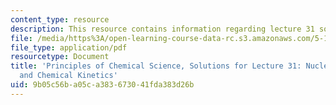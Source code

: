```yaml
---
content_type: resource
description: This resource contains information regarding lecture 31 solution.
file: /media/https%3A/open-learning-course-data-rc.s3.amazonaws.com/5-111sc-principles-of-chemical-science-fall-2014/9b05c56ba05ca383673041fda383d26b_MIT5_111F14_Lec31Soln.pdf
file_type: application/pdf
resourcetype: Document
title: 'Principles of Chemical Science, Solutions for Lecture 31: Nuclear Chemistry
  and Chemical Kinetics'
uid: 9b05c56b-a05c-a383-6730-41fda383d26b
---
```

